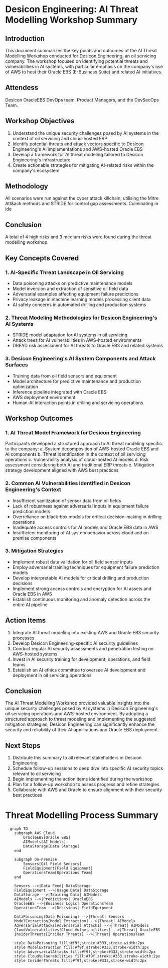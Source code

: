 # Desicon Engineering: AI Threat Modelling Workshop Summary

## Introduction
This document summarizes the key points and outcomes of the AI Threat Modelling Workshop conducted for Desicon Engineering, an oil servicing company. The workshop focused on identifying potential threats and vulnerabilities in AI systems, with particular emphasis on the company's use of AWS to host their Oracle EBS (E-Business Suite) and related AI initiatives.

## Attendess
Desicon OracleEBS DevOps team, Product Managers, and the DevSecOps Team.

## Workshop Objectives
1. Understand the unique security challenges posed by AI systems in the context of oil servicing and cloud-hosted ERP
2. Identify potential threats and attack vectors specific to Desicon Engineering's AI implementations and AWS-hosted Oracle EBS
3. Develop a framework for AI threat modeling tailored to Desicon Engineering's infrastructure
4. Create actionable strategies for mitigating AI-related risks within the company's ecosystem

## Methodology
All scenarios were run against the cyber attack killchain, utilising the Mitre Att&ack methods and STRIDE for control gap assessments. Culminating in ide

## Conclusion
A total of 4 high risks and 3 medium risks were found during the threat modelling workshop.

## Key Concepts Covered

### 1. AI-Specific Threat Landscape in Oil Servicing

- Data poisoning attacks on predictive maintenance models
- Model inversion and extraction of sensitive oil field data
- Adversarial examples affecting equipment failure predictions
- Privacy leakage in machine learning models processing client data
- AI safety concerns in automated drilling and production systems

### 2. Threat Modeling Methodologies for Desicon Engineering's AI Systems

- STRIDE model adaptation for AI systems in oil servicing
- Attack trees for AI vulnerabilities in AWS-hosted environments
- DREAD risk assessment for AI threats to Oracle EBS and related systems

### 3. Desicon Engineering's AI System Components and Attack Surfaces

- Training data from oil field sensors and equipment
- Model architecture for predictive maintenance and production optimization
- Inference pipeline integrated with Oracle EBS
- AWS deployment environment
- Human-AI interaction points in drilling and servicing operations

## Workshop Outcomes

### 1. AI Threat Model Framework for Desicon Engineering

Participants developed a structured approach to AI threat modeling specific to the company:
a. System decomposition of AWS-hosted Oracle EBS and AI components
b. Threat identification in the context of oil servicing operations
c. Vulnerability analysis of cloud-hosted AI models
d. Risk assessment considering both AI and traditional ERP threats
e. Mitigation strategy development aligned with AWS best practices

### 2. Common AI Vulnerabilities Identified in Desicon Engineering's Context

- Insufficient sanitization of sensor data from oil fields
- Lack of robustness against adversarial inputs in equipment failure prediction models
- Overreliance on black-box models for critical decision-making in drilling operations
- Inadequate access controls for AI models and Oracle EBS data in AWS
- Insufficient monitoring of AI system behavior across cloud and on-premise components

### 3. Mitigation Strategies

- Implement robust data validation for oil field sensor inputs
- Employ adversarial training techniques for equipment failure prediction models
- Develop interpretable AI models for critical drilling and production decisions
- Implement strong access controls and encryption for AI assets and Oracle EBS in AWS
- Establish continuous monitoring and anomaly detection across the entire AI pipeline

## Action Items

1. Integrate AI threat modeling into existing AWS and Oracle EBS security processes
2. Develop Desicon Engineering-specific AI security guidelines
3. Conduct regular AI security assessments and penetration testing on AWS-hosted systems
4. Invest in AI security training for development, operations, and field teams
5. Establish an AI ethics committee to oversee AI development and deployment in oil servicing operations

## Conclusion

The AI Threat Modelling Workshop provided valuable insights into the unique security challenges posed by AI systems in Desicon Engineering's oil servicing operations and AWS-hosted environment. By adopting a structured approach to threat modeling and implementing the suggested mitigation strategies, Desicon Engineering can significantly enhance the security and reliability of their AI applications and Oracle EBS deployment.

## Next Steps

1. Distribute this summary to all relevant stakeholders in Desicon Engineering
2. Schedule follow-up sessions to deep dive into specific AI security topics relevant to oil servicing
3. Begin implementing the action items identified during the workshop
4. Plan for a follow-up workshop to assess progress and refine strategies
5. Collaborate with AWS and Oracle to ensure alignment with their security best practices

# Threat Modelling Process Summary

```mermaid
  graph TD
    subgraph AWS Cloud
        OracleEBS[Oracle EBS]
        AIModels[AI Models]
        DataStorage[Data Storage]
    end

    subgraph On-Premise
        Sensors[Oil Field Sensors]
        FieldEquipment[Field Equipment]
        OperationsTeam[Operations Team]
    end

    Sensors -->|Data Feed| DataStorage
    FieldEquipment -->|Usage Data| DataStorage
    DataStorage -->|Training Data| AIModels
    AIModels -->|Predictions| OracleEBS
    OracleEBS -->|Business Logic| OperationsTeam
    OperationsTeam -->|Decisions| FieldEquipment

    DataPoisoning[Data Poisoning] -->|Threat| Sensors
    ModelExtraction[Model Extraction] -->|Threat| AIModels
    AdversarialAttacks[Adversarial Attacks] -->|Threat| AIModels
    CloudVulnerabilities[Cloud Vulnerabilities] -->|Threat| OracleEBS
    InsiderThreats[Insider Threats] -->|Threat| OperationsTeam

    style DataPoisoning fill:#f9f,stroke:#333,stroke-width:2px
    style ModelExtraction fill:#f9f,stroke:#333,stroke-width:2px
    style AdversarialAttacks fill:#f9f,stroke:#333,stroke-width:2px
    style CloudVulnerabilities fill:#f9f,stroke:#333,stroke-width:2px
    style InsiderThreats fill:#f9f,stroke:#333,stroke-width:2px

